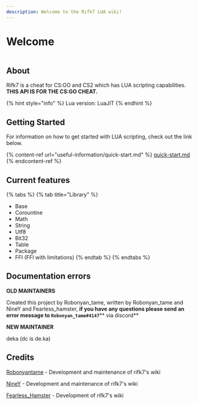 ```yaml
---
description: Welcome to the Rifk7 LUA wiki!
---
```


# Welcome

<figure><img src=".gitbook/assets/Rifk7.png" alt=""><figcaption></figcaption></figure>

## About

Rifk7 is a cheat for CS:GO and CS2 which has LUA scripting capabilities.\
**THIS API IS FOR THE CS:GO CHEAT.**

{% hint style="info" %}
Lua version: LuaJIT
{% endhint %}

## Getting Started

For information on how to get started with LUA scripting, check out the link below.

{% content-ref url="useful-information/quick-start.md" %}
[quick-start.md](useful-information/quick-start.md)
{% endcontent-ref %}

## Current features

{% tabs %}
{% tab title="Library" %}
* Base
* Corountine
* Math
* String
* Utf8
* Bit32
* Table
* Package
* FFI (FFI with limitations)
{% endtab %}
{% endtabs %}

## Documentation errors

**OLD MAINTAINERS**

Created this project by Robonyan\_tame, written by Robonyan\_tame and NineY and Fearless\_hamster, **if you have any questions please send an error message to `Robonyan_tame#4147`**\*\* via discord\*\*

**NEW MAINTAINER**

deka (dc is de.ka)

## Credits <a href="#credits" id="credits"></a>

[Robonyantame](https://rifk7.com/index.php?members/hutao8699.1645/) - Development and maintenance of rifk7's wiki

[NineY](https://rifk7.com/index.php?members/niney.1804/) - Development and maintenance of rifk7's wiki

[Fearless\_Hamster](https://rifk7.com/index.php?members/fearless.1917/) - Development of rifk7's wiki

